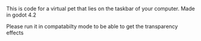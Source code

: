 This is code for a virtual pet that lies on the taskbar of your computer. Made in godot 4.2

Please run it in compatabilty mode to be able to get the transparency effects

